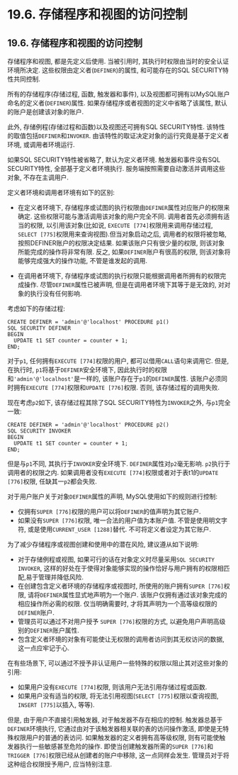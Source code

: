 # 19.6. 存储程序和视图的访问控制

## 19.6. 存储程序和视图的访问控制

存储程序和视图, 都是先定义后使用. 当被引用时, 其执行时权限由当时的安全认证环境所决定. 这些权限由定义者(`DEFINER`)的属性, 和可能存在的SQL SECURITY特性共同控制. 

所有的存储程序(存储过程, 函数, 触发器和事件), 以及视图都可拥有以MySQL账户命名的定义者(`DEFINER`)属性. 如果存储程序或者视图的定义中省略了该属性, 默认的账户是创建该对象的账户. 

此外, 存储例程(存储过程和函数)以及视图还可拥有SQL SECURITY特性. 该特性的取值包括`DEFINER`和`INVOKER`. 由该特性的取证决定对象的运行究竟是基于定义者环境, 或调用者环境运行. 

如果SQL SECURITY特性被省略了, 默认为定义者环境. 触发器和事件没有SQL SECURITY特性, 全部基于定义者环境执行. 服务端按照需要自动激活并调用这些对象, 不存在主调用户. 

定义者环境和调用者环境有如下的区别: 
* 在定义者环境下, 存储程序或试图的执行权限由`DEFINER`属性对应账户的权限来确定. 这些权限可能与激活调用该对象的用户完全不同. 调用者首先必须拥有适当的权限, 以引用该对象(比如说, `EXECUTE [774]`权限用来调用存储过程, `SELECT [775]`权限用来查询视图).但当对象启动之后, 调用者的权限将被忽略, 按照DEFINER账户的权限决定结果. 如果该账户只有很少量的权限, 则该对象所能完成的操作将非常有限. 反之, 如果`DEFINER`账户有很高的权限, 则该对象将能够完成强大的操作功能, 不管是谁发起的调用. 

* 在调用者环境下, 存储程序或试图的执行权限只能根据调用者所拥有的权限完成操作. 尽管`DEFINER`属性已被声明, 但是在调用者环境下其等于是无效的, 对对象的执行没有任何影响. 

考虑如下的存储过程: 

	CREATE DEFINER = 'admin'@'localhost' PROCEDURE p1()
	SQL SECURITY DEFINER
	BEGIN
	  UPDATE t1 SET counter = counter + 1;
	END;

对于`p1`, 任何拥有`EXECUTE [774]`权限的用户, 都可以借用`CALL`语句来调用它. 但是, 在执行时, `p1`将基于`DEFINER`安全环境下, 因此执行时的权限和`'admin'@'localhost'`是一样的, 该账户存在于`p1`的`DEFINER`属性. 该账户必须同时拥有`EXECUTE [774]`权限和`UPDATE [776]`权限. 否则, 该存储过程的调用失败. 

现在考虑`p2`如下, 该存储过程其除了SQL SECURITY特性为`INVOKER`之外, 与`p1`完全一致: 

	CREATE DEFINER = 'admin'@'localhost' PROCEDURE p2()
	SQL SECURITY INVOKER
	BEGIN
	  UPDATE t1 SET counter = counter + 1;
	END;

但是与`p1`不同, 其执行于`INVOKER`安全环境下. `DEFINER`属性对`p2`毫无影响. `p2`执行于调用者的权限之内. 如果调用者没有`EXECUTE [774]`权限或者对于表t1的`UPDATE [776]`权限, 任缺其一`p2`都会失败. 

对于用户账户关于对象`DEFINER`属性的声明, MySQL使用如下的规则进行控制: 

* 仅拥有`SUPER [776]`权限的用户可以将`DEFINER`的值声明为其它账户. 
* 如果没有`SUPER [776]`权限, 唯一合法的用户值为本账户值. 不管是使用明文字符, 或是使用`CURRENT_USER [1288]`替代. 不可将定义者设定为其它账户. 

为了减少存储程序或视图创建和使用中的潜在风险, 建议遵从如下说明: 

* 对于存储例程或视图, 如果可行的话在对象定义时尽量采用`SQL SECURITY INVOKER`, 这样的好处在于使得对象能够实现的操作恰好与用户拥有的权限相匹配,易于管理并降低风险. 
* 在创建包含定义者环境的存储程序或视图时, 所使用的账户拥有`SUPER [776]`权限, 请将`DEFINER`属性显式地声明为一个账户. 该账户仅拥有通过该对象完成的相应操作所必需的权限. 仅当明确需要时, 才将其声明为一个高等级权限的`DEFINER`账户. 
* 管理员可以通过不对用户授予	`SUPER [776]`权限的方式, 以避免用户声明高级别的`DEFINER`账户属性. 
* 包含定义者环境的对象有可能使让无权限的调用者访问到其无权访问的数据, 这一点应牢记于心. 

在有些场景下, 可以通过不授予非认证用户一些特殊的权限以阻止其对这些对象的引用: 

* 如果用户没有`EXECUTE [774]`权限, 则该用户无法引用存储过程或函数. 
* 如果用户没有适当的权限, 将无法引用视图(`SELECT [775]`权限以查询视图, `INSERT [775]`以插入, 等等). 

但是, 由于用户不直接引用触发器, 对于触发器不存在相应的控制. 触发器总基于`DEFINER`环境执行, 它通过由对于该触发器相关联的表的访问操作激活, 即使是无特殊权限用户的普通的表访问. 如果触发器的定义者拥有高等级权限, 则有可能使触发器执行一些敏感甚至危险的操作. 即使当创建触发器所需的`SUPER [776]`和`TRIGGER [776]`权限已经从创建者的账户中移除, 这一点同样会发生. 管理员对于将这种组合权限授予用户, 应当特别注意. 
